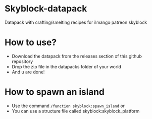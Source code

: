 # Skyblock-datapack
Datapack with crafting/smelting recipes for ilmango patreon skyblock 

# How to use?
- Download the datapack from the releases section of this github repository
- Drop the zip file in the datapacks folder of your world
- And u are done!

# How to spawn an island
- Use the command `/function skyblock:spawn_island`
  or
- You can use a structure file called skyblock:skyblock_platform
